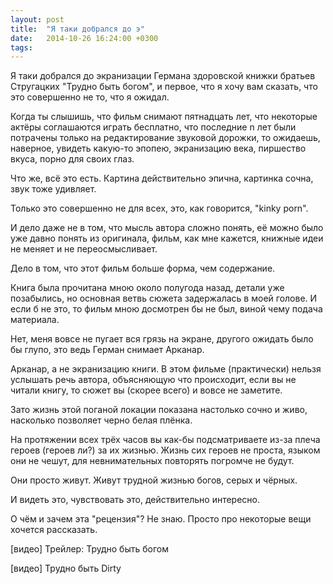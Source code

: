 ```yaml
---
layout: post
title:  "Я таки добрался до э"
date:   2014-10-26 16:24:00 +0300
tags:   
---
```


Я таки добрался до экранизации Германа здоровской книжки братьев Стругацких "Трудно быть богом", и первое, что я хочу вам сказать, что это совершенно не то, что я ожидал.

Когда ты слышишь, что фильм снимают пятнадцать лет, что некоторые актёры соглашаются играть бесплатно, что последние n лет были потрачены только на редактирование звуковой дорожки, то ожидаешь, наверное, увидеть какую-то эпопею, экранизацию века, пиршество вкуса, порно для своих глаз.

<!--excerpt-->

Что же, всё это есть. Картина действительно эпична, картинка сочна, звук тоже удивляет.

Только это совершенно не для всех, это, как говорится, "kinky porn".

И дело даже не в том, что мысль автора сложно понять, её можно было уже давно понять из оригинала, фильм, как мне кажется, книжные идеи не меняет и не переосмысливает.

Дело в том, что этот фильм больше форма, чем содержание.

Книга была прочитана мною около полугода назад, детали уже позабылись, но основная ветвь сюжета задержалась в моей голове. И если б не это, то фильм мною досмотрен бы не был, виной чему подача материала.

Нет, меня вовсе не пугает вся грязь на экране, другого ожидать было бы глупо, это ведь Герман снимает Арканар.

Арканар, а не экранизацию книги. В этом фильме (практически) нельзя услышать речь автора, объясняющую что происходит, если вы не читали книгу, то сюжет вы (скорее всего) и вовсе не заметите.

Зато жизнь этой поганой локации показана настолько сочно и живо, насколько позволяет черно белая плёнка.

На протяжении всех трёх часов вы как-бы подсматриваете из-за плеча героев (героев ли?) за их жизнью. Жизнь сих героев не проста, языком они не чешут, для невнимательных повторять погромче не будут.

Они просто живут. Живут трудной жизнью богов, серых и чёрных.

И видеть это, чувствовать это, действительно интересно.

О чём и зачем эта "рецензия"? Не знаю. Просто про некоторые вещи хочется рассказать.

[видео] Трейлер: Трудно быть богом

[видео] Трудно быть Dirty
